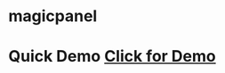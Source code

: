 # magicpanel

# Quick Demo [Click for Demo](https://iamevenstronger.github.io/magicpanel/index.html)

